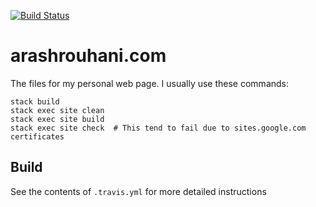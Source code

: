 [![Build Status](https://travis-ci.org/Tarrasch/arashrouhani.com.png)](https://travis-ci.org/Tarrasch/arashrouhani.com)

arashrouhani.com
================

The files for my personal web page. I usually use these commands:

```
stack build
stack exec site clean
stack exec site build
stack exec site check  # This tend to fail due to sites.google.com certificates
```

## Build

See the contents of `.travis.yml` for more detailed instructions
